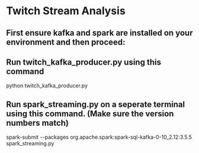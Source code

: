 # Twitch Stream Analysis

## First ensure kafka and spark are installed on your environment and then proceed:

## Run twitch_kafka_producer.py using this command
python twitch_kafka_producer.py


## Run spark_streaming.py on a seperate terminal using this command. (Make sure the version numbers match)
spark-submit --packages org.apache.spark:spark-sql-kafka-0-10_2.12:3.5.5 spark_streaming.py
 
